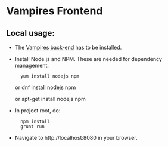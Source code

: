 # Vampires Frontend

## Local usage:

* The [Vampires back-end](https://bitbucket.org/cdumitru/vampires-akka)
  has to be installed.

* Install Node.js and NPM. These are needed for dependency management.

        yum install nodejs npm

    or
        dnf install nodejs npm

    or
        apt-get install nodejs npm


* In project root, do:

        npm install
        grunt run

* Navigate to http://localhost:8080 in your browser.

